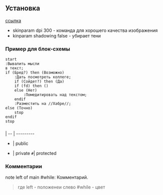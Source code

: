 ## Установка
[ссылка](https://www.youtube.com/watch?v=DkvuTSSCxSQ)

- skinparam dpi 300 - команда для хорошего качества изображения    
- kinparam shadowing false - убирает тени

### Пример для блок-схемы
~~~
start
:Вывалить мысли
в текст;
if (Бред?) then (Возможно)
    :Дать посмотреть коллеге;
    if (Сойдет?) then (Да)
    if (fd) then ()
    else (Нет)
        :Помедитировать над текстом;
    endif
    :Разместить на //Хабре//;
else (Точно)
    stop
endif
stop
~~~
###  

   |
-- | ---------
+  | public
-  | private
`#`| protected


### Комментарии
note left of main #while: Комментарий.
>  где left - положенеи слево
> #while - цвет